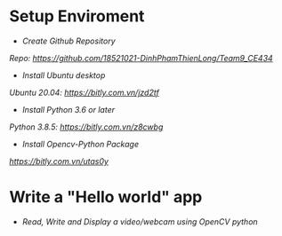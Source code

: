 # Setup Enviroment
* *Create Github Repository*

*Repo: https://github.com/18521021-DinhPhamThienLong/Team9_CE434*

* *Install Ubuntu desktop*


*Ubuntu 20.04: https://bitly.com.vn/jzd2tf*

* *Install Python 3.6 or later*


*Python 3.8.5: https://bitly.com.vn/z8cwbg*

* *Install Opencv-Python Package*


*https://bitly.com.vn/utas0y*

# Write a "Hello world" app
* *Read, Write and Display a video/webcam using OpenCV python*
